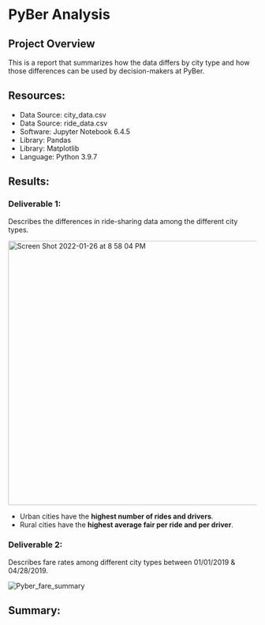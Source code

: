 # PyBer Analysis

## Project Overview
This is a report that summarizes how the data differs by city type and how those differences can be used by decision-makers at PyBer.

## Resources:
- Data Source: city_data.csv
- Data Source: ride_data.csv
- Software: Jupyter Notebook 6.4.5
- Library: Pandas
- Library: Matplotlib
- Language: Python 3.9.7

## Results: 


### Deliverable 1:

Describes the differences in ride-sharing data among the different city types.

<img width="536" alt="Screen Shot 2022-01-26 at 8 58 04 PM" src="https://user-images.githubusercontent.com/93845867/151289534-031d3b89-3a48-4375-8160-2d0afcf63253.png">

- Urban cities have the **highest number of rides and drivers**. 
- Rural cities have the **highest average fair per ride and per driver**.

### Deliverable 2:

Describes fare rates among different city types between 01/01/2019 & 04/28/2019.

![Pyber_fare_summary](https://user-images.githubusercontent.com/93845867/151289380-6d5bb759-39ba-41c9-9e13-dd3ae1d4b68c.png)

## Summary:

